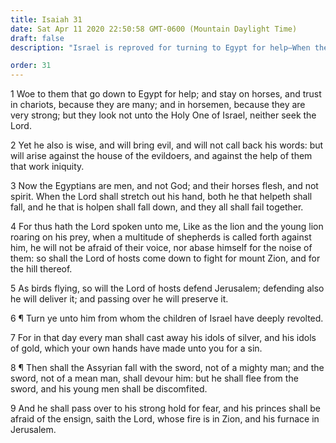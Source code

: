 ```yaml
---
title: Isaiah 31
date: Sat Apr 11 2020 22:50:58 GMT-0600 (Mountain Daylight Time)
draft: false
description: "Israel is reproved for turning to Egypt for help—When the Lord comes, He will defend and preserve His people."

order: 31
---
```

    
1 Woe to them that go down to Egypt for help; and stay on horses, and trust in chariots, because they are many; and in horsemen, because they are very strong; but they look not unto the Holy One of Israel, neither seek the Lord.

2 Yet he also is wise, and will bring evil, and will not call back his words: but will arise against the house of the evildoers, and against the help of them that work iniquity.

3 Now the Egyptians are men, and not God; and their horses flesh, and not spirit. When the Lord shall stretch out his hand, both he that helpeth shall fall, and he that is holpen shall fall down, and they all shall fail together.

4 For thus hath the Lord spoken unto me, Like as the lion and the young lion roaring on his prey, when a multitude of shepherds is called forth against him, he will not be afraid of their voice, nor abase himself for the noise of them: so shall the Lord of hosts come down to fight for mount Zion, and for the hill thereof.

5 As birds flying, so will the Lord of hosts defend Jerusalem; defending also he will deliver it; and passing over he will preserve it.

6 ¶ Turn ye unto him from whom the children of Israel have deeply revolted.

7 For in that day every man shall cast away his idols of silver, and his idols of gold, which your own hands have made unto you for a sin.

8 ¶ Then shall the Assyrian fall with the sword, not of a mighty man; and the sword, not of a mean man, shall devour him: but he shall flee from the sword, and his young men shall be discomfited.

9 And he shall pass over to his strong hold for fear, and his princes shall be afraid of the ensign, saith the Lord, whose fire is in Zion, and his furnace in Jerusalem.
